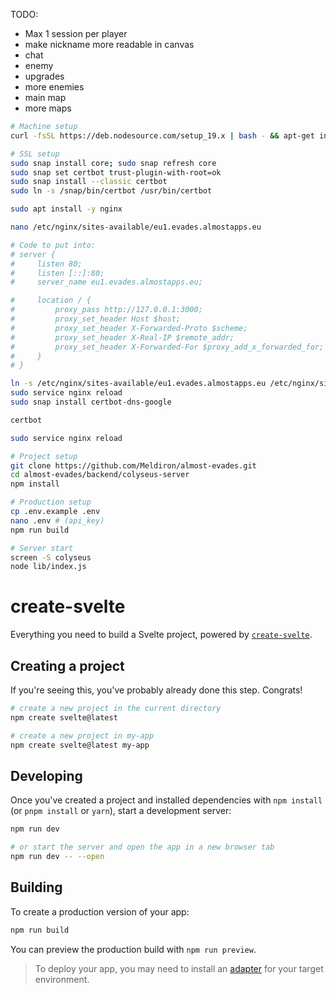 TODO:
- Max 1 session per player
- make nickname more readable in canvas
- chat
- enemy
- upgrades
- more enemies
- main map
- more maps

```sh
# Machine setup
curl -fsSL https://deb.nodesource.com/setup_19.x | bash - && apt-get install -y nodejs

# SSL setup
sudo snap install core; sudo snap refresh core
sudo snap set certbot trust-plugin-with-root=ok
sudo snap install --classic certbot
sudo ln -s /snap/bin/certbot /usr/bin/certbot

sudo apt install -y nginx

nano /etc/nginx/sites-available/eu1.evades.almostapps.eu

# Code to put into:
# server {
#     listen 80;
#     listen [::]:80;
#     server_name eu1.evades.almostapps.eu;

#     location / {
#         proxy_pass http://127.0.0.1:3000;
#         proxy_set_header Host $host;
#         proxy_set_header X-Forwarded-Proto $scheme;
#         proxy_set_header X-Real-IP $remote_addr;
#         proxy_set_header X-Forwarded-For $proxy_add_x_forwarded_for;
#     }
# }

ln -s /etc/nginx/sites-available/eu1.evades.almostapps.eu /etc/nginx/sites-enabled/eu1.evades.almostapps.eu
sudo service nginx reload
sudo snap install certbot-dns-google

certbot

sudo service nginx reload

# Project setup
git clone https://github.com/Meldiron/almost-evades.git
cd almost-evades/backend/colyseus-server
npm install

# Production setup
cp .env.example .env
nano .env # (api_key)
npm run build

# Server start
screen -S colyseus
node lib/index.js
```

# create-svelte

Everything you need to build a Svelte project, powered by [`create-svelte`](https://github.com/sveltejs/kit/tree/master/packages/create-svelte).

## Creating a project

If you're seeing this, you've probably already done this step. Congrats!

```bash
# create a new project in the current directory
npm create svelte@latest

# create a new project in my-app
npm create svelte@latest my-app
```

## Developing

Once you've created a project and installed dependencies with `npm install` (or `pnpm install` or `yarn`), start a development server:

```bash
npm run dev

# or start the server and open the app in a new browser tab
npm run dev -- --open
```

## Building

To create a production version of your app:

```bash
npm run build
```

You can preview the production build with `npm run preview`.

> To deploy your app, you may need to install an [adapter](https://kit.svelte.dev/docs/adapters) for your target environment.
